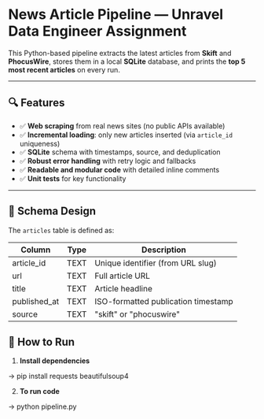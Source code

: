 # News Article Pipeline — Unravel Data Engineer Assignment

This Python-based pipeline extracts the latest articles from **Skift** and **PhocusWire**, stores them in a local **SQLite** database, and prints the **top 5 most recent articles** on every run.

---

## 🔍 Features

- ✅ **Web scraping** from real news sites (no public APIs available)
- ✅ **Incremental loading**: only new articles inserted (via `article_id` uniqueness)
- ✅ **SQLite** schema with timestamps, source, and deduplication
- ✅ **Robust error handling** with retry logic and fallbacks
- ✅ **Readable and modular code** with detailed inline comments
- ✅ **Unit tests** for key functionality

---

## 📁 Schema Design

The `articles` table is defined as:

| Column        | Type   | Description                         |
|---------------|--------|-------------------------------------|
| article_id    | TEXT   | Unique identifier (from URL slug)   |
| url           | TEXT   | Full article URL                    |
| title         | TEXT   | Article headline                    |
| published_at  | TEXT   | ISO-formatted publication timestamp |
| source        | TEXT   | "skift" or "phocuswire"             |

## 🚀 How to Run

1. **Install dependencies**

-> pip install requests beautifulsoup4

2. **To run code**

-> python pipeline.py




